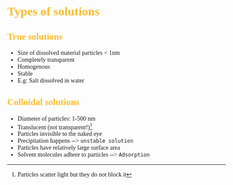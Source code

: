 <span style="font-family:'cascadia code'">

# <span style="color:#fabd2f">Types of solutions

## <span style="color:#fabd2f">True solutions
- Size of dissolved material particles < 1nm
- Completely transparent
- Homogenous
- Stable
- E.g: Salt dissolved in water

## <span style="color:#fabd2f"> Colloidal solutions
- Diameter of particles: 1-500 nm
- Translucent (not transparent!)[^1]
- Particles invisible to the naked eye
- Precipitation happens --> `unstable solution`
- Particles have relatively large surface area 
- Solvent molecules adhere to particles --> `Adsorption`

[^1]: Particles scatter light but they do not block it
